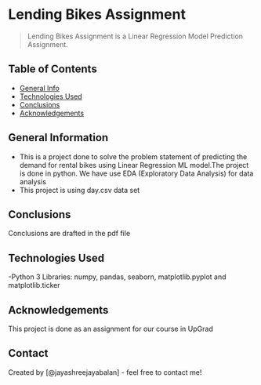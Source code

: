 # Lending Bikes Assignment 
> Lending Bikes Assignment is a Linear Regression Model Prediction Assignment.


## Table of Contents
* [General Info](#general-information)
* [Technologies Used](#technologies-used)
* [Conclusions](#conclusions)
* [Acknowledgements](#acknowledgements)

<!-- You can include any other section that is pertinent to your problem -->

## General Information
- This is a project done to solve the problem statement of predicting the demand for rental bikes using Linear Regression ML model.The project is done in python. We have use EDA (Exploratory Data Analysis) 
for data analysis
- This project is using day.csv data set

<!-- You don't have to answer all the questions - just the ones relevant to your project. -->

## Conclusions
Conclusions are drafted in the pdf file

<!-- You don't have to answer all the questions - just the ones relevant to your project. -->


## Technologies Used
-Python 3
Libraries:
numpy, pandas, seaborn, matplotlib.pyplot and matplotlib.ticker
<!-- As the libraries versions keep on changing, it is recommended to mention the version of library used in this project -->

## Acknowledgements
This project is done as an assignment for our course in UpGrad


## Contact
Created by [@jayashreejayabalan] - feel free to contact me!


<!-- Optional -->
<!-- ## License -->
<!-- This project is open source and available under the [... License](). -->

<!-- You don't have to include all sections - just the one's relevant to your project -->
